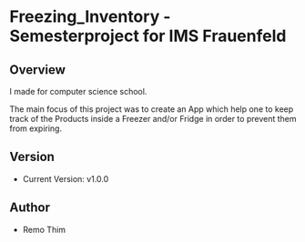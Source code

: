 # Freezing_Inventory - Semesterproject for IMS Frauenfeld 

## Overview
 I made for computer science school.

The main focus of this project was to create an App which help one to keep track of the Products inside a Freezer and/or Fridge in order to prevent them from expiring. 

## Version
* Current Version: v1.0.0

## Author
* Remo Thim
